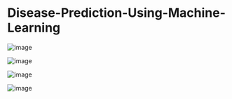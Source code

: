 # Disease-Prediction-Using-Machine-Learning

![image](https://github.com/user-attachments/assets/f242966c-9a7c-46de-b220-fe33332d1d25)

![image](https://github.com/user-attachments/assets/6d457e60-8a52-465c-b029-353acf4b3572)

![image](https://github.com/user-attachments/assets/1595c448-0caf-487a-8844-a1053f79a189)


![image](https://github.com/user-attachments/assets/300e17b6-7059-4d83-9e16-c36a1b5cd731)




